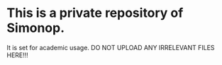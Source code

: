# This is a private repository of Simonop.
It is set for academic usage.
DO NOT UPLOAD ANY IRRELEVANT FILES HERE!!!
